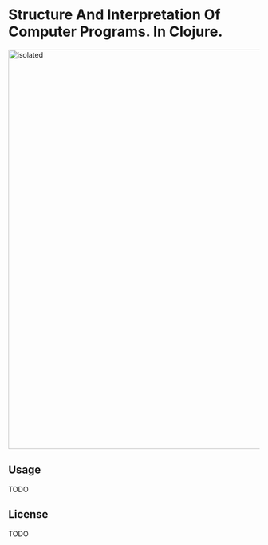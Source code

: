 # Structure And Interpretation Of Computer Programs. In Clojure.

<img src="./code/resources/repo-cover.png" alt="isolated" width="800"/>

## Usage

TODO

## License

TODO
